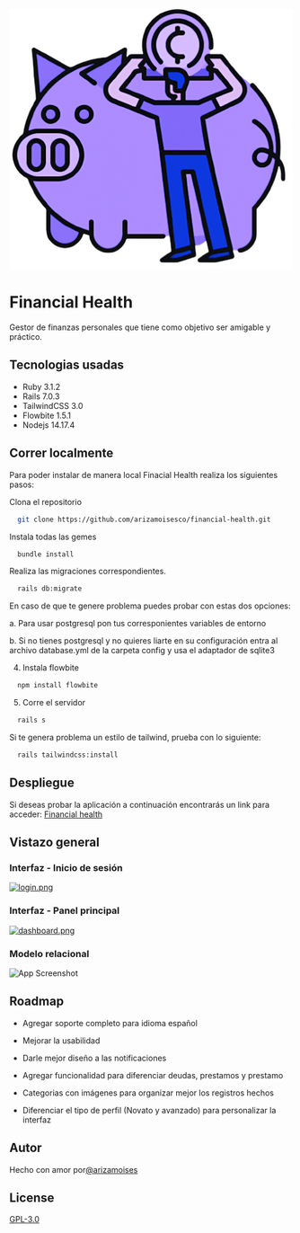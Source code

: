[![icon.png](app/assets/images/icon.png)](https://financial-health.herokuapp.com/)


# Financial Health 

Gestor de finanzas personales que tiene como objetivo ser amigable y práctico.


## Tecnologias usadas

* Ruby 3.1.2
* Rails 7.0.3
* TailwindCSS 3.0
* Flowbite 1.5.1
* Nodejs 14.17.4




## Correr localmente

Para poder instalar de manera local Finacial Health realiza los siguientes pasos: 

Clona el repositorio
```bash
  git clone https://github.com/arizamoisesco/financial-health.git

```
Instala todas las gemes 
```bash
  bundle install 

```
Realiza las migraciones correspondientes. 
```bash
  rails db:migrate

```
En caso de que te genere problema puedes probar con estas dos opciones:

a.  Para usar postgresql pon tus corresponientes variables de entorno

b. Si no tienes postgresql y no quieres liarte en su configuración entra al archivo database.yml de la carpeta config y usa el adaptador de sqlite3

4. Instala flowbite

```bash
  npm install flowbite

```
5. Corre el servidor

```bash
  rails s

```
Si te genera problema un estilo de tailwind, prueba con lo siguiente:
```bash
  rails tailwindcss:install

```

## Despliegue

Si deseas probar la aplicación a continuación encontrarás un link para acceder:
[Financial health](https://financial-health.herokuapp.com/)



## Vistazo general

###  Interfaz - Inicio de sesión 
[![login.png](https://i.postimg.cc/jC0hb1h8/login.png)](https://postimg.cc/H8zM0BR5)

###  Interfaz - Panel principal
[![dashboard.png](https://i.postimg.cc/fTML2NmJ/dashboard.png)](https://postimg.cc/Lh025Gyp)

###  Modelo relacional
![App Screenshot](https://i.imgur.com/KG0RzW7.png)


## Roadmap

- Agregar soporte completo para idioma español

- Mejorar la usabilidad

- Darle mejor diseño a las notificaciones

- Agregar funcionalidad para diferenciar deudas, prestamos y prestamo

- Categorias con imágenes para organizar mejor los registros hechos

- Diferenciar el tipo de perfil (Novato y avanzado) para personalizar la interfaz



## Autor

Hecho con amor por[@arizamoises](https://www.github.com/arizamoisesco)


## License

[GPL-3.0](https://choosealicense.com/licenses/gpl-3.0/)

